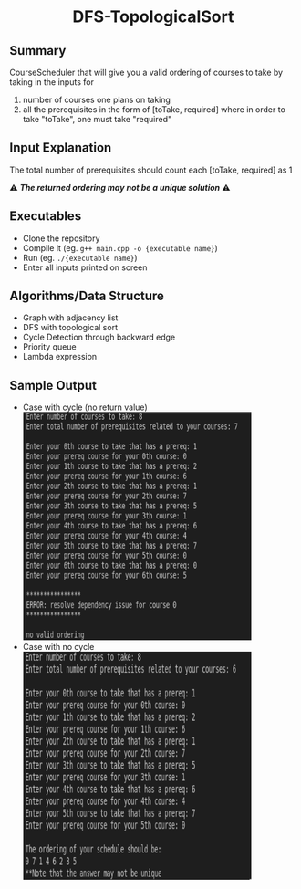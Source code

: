<h1 align="center"> DFS-TopologicalSort </h1>

## Summary ##
CourseScheduler that will give you a valid ordering of courses to take by taking in the inputs for
  1. number of courses one plans on taking
  2. all the prerequisites in the form of [toTake, required] where in order to take "toTake", one must take "required"

## Input Explanation ##
The total number of prerequisites should count each [toTake, required] as 1

:warning: ***The returned ordering may not be a unique solution*** :warning:

## Executables ##
* Clone the repository
* Compile it (eg. `g++ main.cpp -o {executable name}`)
* Run (eg. `./{executable name}`)
* Enter all inputs printed on screen

## Algorithms/Data Structure ##
* Graph with adjacency list
* DFS with topological sort
* Cycle Detection through backward edge
* Priority queue
* Lambda expression

## Sample Output
* Case with cycle (no return value)
  <img src="misc/case1.PNG" width="400" height="400">
* Case with no cycle
  <img src="misc/case2.PNG" width="400" height="400">
